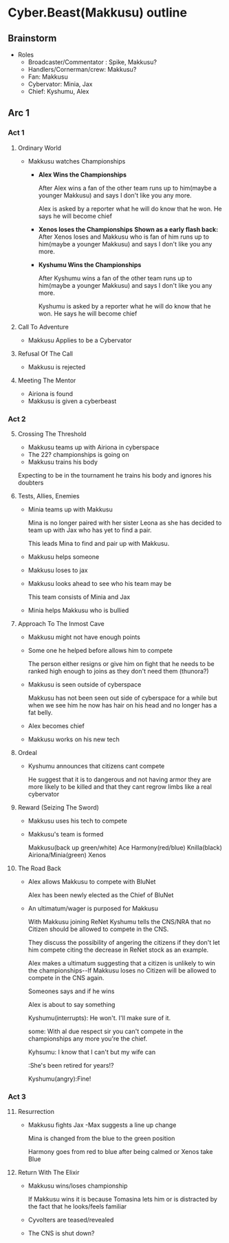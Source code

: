 # Cyber.Beast(Makkusu) outline
## Brainstorm

- Roles
  - Broadcaster/Commentator : Spike, Makkusu?
  - Handlers/Cornerman/crew: Makkusu?
  - Fan: Makkusu
  - Cybervator: Minia, Jax 
  - Chief: Kyshumu, Alex

## Arc 1
###	Act 1
1. Ordinary World
	- Makkusu watches Championships
		- **Alex Wins the Championships**
		
			After Alex wins a fan of the other team runs up to him(maybe a younger Makkusu) and says I don't like you any more.

			Alex is asked by a reporter what he will do know that he won. He says he will become chief
			
		- **Xenos loses the Championships**
			**Shown as a early flash back:**
			After Xenos loses and Makkusu who is fan of him runs up to him(maybe a younger Makkusu) and says I don't like you any more.
		- **Kyshumu Wins the Championships**
			
			After Kyshumu wins a fan of the other team runs up to him(maybe a younger Makkusu) and says I don't like you any more.

			Kyshumu is asked by a reporter what he will do know that he won. He says he will become chief
			
2. Call To Adventure 
	- Makkusu Applies to be a Cybervator
3. Refusal Of The Call
	- Makkusu is rejected
4. Meeting The Mentor
	- Airiona is found
	- Makkusu is given a cyberbeast
###	Act 2
5. Crossing The Threshold
	- Makkusu teams up with Airiona in cyberspace
	- The 22? championships is going on
	- Makkusu trains his body
		
	Expecting to be in the tournament he trains his body and ignores his doubters
	
6. Tests, Allies, Enemies
	- Minia teams up with Makkusu
		
		Mina is no longer paired with her sister Leona as she has decided to team up with Jax who has yet to find a pair.

		This leads Mina to find and pair up with Makkusu.
		
	- Makkusu helps someone
	- Makkusu loses to jax 
	- Makkusu looks ahead to see who his team may be
	
		This team consists of Minia and Jax
		
	- Minia helps Makkusu who is bullied
	
7. Approach To The Inmost Cave
	- Makkusu might not have enough points
	- Some one he helped before allows him to compete
	
		The person either resigns or give him on fight that he needs to be ranked high enough to joins as they don't need them (thunora?)
		
	- Makkusu is seen outside of cyberspace
	
		Makkusu has not been seen out side of cyberspace for a while but when we see him he now has hair on his head and no longer has a fat belly.
		
	- Alex becomes chief
	- Makkusu works on his new tech
8. Ordeal
	- Kyshumu announces that citizens cant compete
	
		He suggest that it is to dangerous and not having armor they are more likely to be killed and that they cant regrow limbs like a real cybervator
	
9. Reward (Seizing The Sword)
	- Makkusu uses his tech to compete
	- Makkusu's team is formed
	
		Makkusu(back up green/white) Ace Harmony(red/blue) Knilla(black) Airiona/Minia(green) Xenos
10. The Road Back
	- Alex allows Makkusu to compete with BluNet
	
		Alex has been newly elected as the Chief of BluNet
	
	- An ultimatum/wager is purposed for Makkusu
	
		With Makkusu joining ReNet Kyshumu tells the CNS/NRA that no Citizen should be allowed to compete in the CNS.

		They discuss the possibility of angering the citizens if they don't let him compete citing the decrease in ReNet stock as an example.

		Alex makes a ultimatum suggesting that a citizen is unlikely to win the championships--If Makkusu loses no Citizen will be allowed to compete in the CNS again.

		Someones says and if he wins

		Alex is about to say something

		Kyshumu(interrupts): He won't. I'll make sure of it.

		some: With al due respect sir you can't compete in the championships any more you're the chief.

		Kyhsumu: I know that I can't but my wife can

		:She's been retired for years!?

		Kyshumu(angry):Fine!
###	Act 3
11. Resurrection
	- Makkusu fights Jax
		-Max suggests a line up change
		
		Mina is changed from the blue to the green position

		Harmony goes from red to blue after being calmed or Xenos take Blue
12. Return With The Elixir
	- Makkusu wins/loses championship
	
		If Makkusu wins it is because Tomasina lets him or is distracted by the fact that he looks/feels familiar
		
	- Cyvolters are teased/revealed
	- The CNS is shut down?
